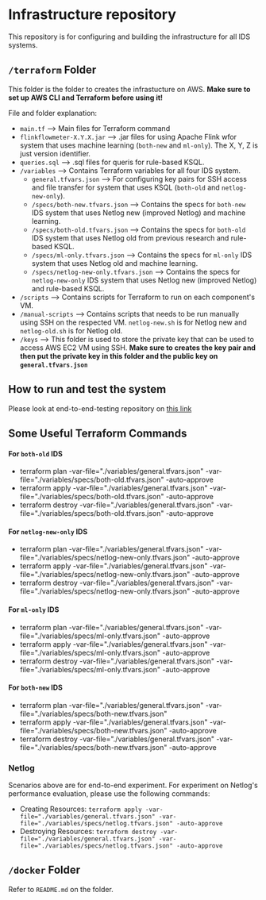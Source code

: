 # Infrastructure repository

This repository is for configuring and building the infrastructure for all IDS systems.

## `/terraform` Folder

This folder is the folder to creates the infrastucture on AWS. **Make sure to set up AWS CLI and Terraform before using it!**

File and folder explanation:

- `main.tf` --> Main files for Terraform command
- `flinkflowmeter-X.Y.X.jar` --> .jar files for using Apache Flink wfor system that uses machine learning (`both-new` and `ml-only`). The X, Y, Z is just version identifier.
- `queries.sql` --> .sql files for queris for rule-based KSQL.
- `/variables` --> Contains Terraform variables for all four IDS system.
  - `general.tfvars.json` --> For configuring key pairs for SSH access and file transfer for system that uses KSQL (`both-old` and `netlog-new-only`).
  - `/specs/both-new.tfvars.json` --> Contains the specs for `both-new` IDS system that uses Netlog new (improved Netlog) and machine learning.
  - `/specs/both-old.tfvars.json` --> Contains the specs for `both-old` IDS system that uses Netlog old from previous research and rule-based KSQL.
  - `/specs/ml-only.tfvars.json` --> Contains the specs for `ml-only` IDS system that uses Netlog old and machine learning.
  - `/specs/netlog-new-only.tfvars.json` --> Contains the specs for `netlog-new-only` IDS system that uses Netlog new (improved Netlog) and rule-based KSQL.
- `/scripts` --> Contains scripts for Terraform to run on each component's VM.
- `/manual-scripts` --> Contains scripts that needs to be run manually using SSH on the respected VM. `netlog-new.sh` is for Netlog new and `netlog-old.sh` is for Netlog old.
- `/keys` --> This folder is used to store the private key that can be used to access AWS EC2 VM using SSH. **Make sure to creates the key pair and then put the private key in this folder and the public key on `general.tfvars.json`**

## How to run and test the system

Please look at end-to-end-testing repository on [this link](https://github.com/NetLog-IDS/end-to-end-testing)

## Some Useful Terraform Commands

#### For `both-old` IDS

- terraform plan -var-file="./variables/general.tfvars.json" -var-file="./variables/specs/both-old.tfvars.json" -auto-approve
- terraform apply -var-file="./variables/general.tfvars.json" -var-file="./variables/specs/both-old.tfvars.json" -auto-approve
- terraform destroy -var-file="./variables/general.tfvars.json" -var-file="./variables/specs/both-old.tfvars.json" -auto-approve

#### For `netlog-new-only` IDS

- terraform plan -var-file="./variables/general.tfvars.json" -var-file="./variables/specs/netlog-new-only.tfvars.json" -auto-approve
- terraform apply -var-file="./variables/general.tfvars.json" -var-file="./variables/specs/netlog-new-only.tfvars.json" -auto-approve
- terraform destroy -var-file="./variables/general.tfvars.json" -var-file="./variables/specs/netlog-new-only.tfvars.json" -auto-approve

#### For `ml-only` IDS

- terraform plan -var-file="./variables/general.tfvars.json" -var-file="./variables/specs/ml-only.tfvars.json" -auto-approve
- terraform apply -var-file="./variables/general.tfvars.json" -var-file="./variables/specs/ml-only.tfvars.json" -auto-approve
- terraform destroy -var-file="./variables/general.tfvars.json" -var-file="./variables/specs/ml-only.tfvars.json" -auto-approve

#### For `both-new` IDS

- terraform plan -var-file="./variables/general.tfvars.json" -var-file="./variables/specs/both-new.tfvars.json"
- terraform apply -var-file="./variables/general.tfvars.json" -var-file="./variables/specs/both-new.tfvars.json" -auto-approve
- terraform destroy -var-file="./variables/general.tfvars.json" -var-file="./variables/specs/both-new.tfvars.json" -auto-approve 

### Netlog

Scenarios above are for end-to-end experiment. For experiment on Netlog's performance evaluation, please use the following commands:

- Creating Resources: `terraform apply -var-file="./variables/general.tfvars.json" -var-file="./variables/specs/netlog.tfvars.json" -auto-approve`
- Destroying Resources: `terraform destroy -var-file="./variables/general.tfvars.json" -var-file="./variables/specs/netlog.tfvars.json" -auto-approve`

## `/docker` Folder

Refer to `README.md` on the folder.
